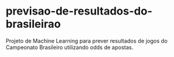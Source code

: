 # previsao-de-resultados-do-brasileirao
Projeto de Machine Learning para prever resultados de jogos do Campeonato Brasileiro utilizando odds de apostas.
